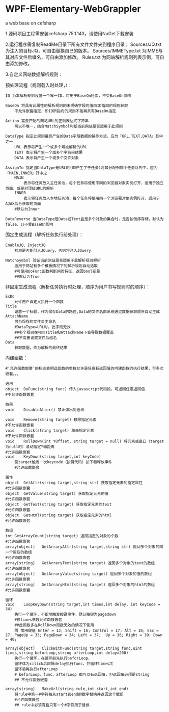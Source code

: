 # WPF-Elementary-WebGrappler
 a web base on cefsharp

1.源码项目工程需安装cefsharp 75.1.143，请使用NuGet下载安装


2.运行程序需复制ReadMe目录下所有文件文件夹到程序目录；
	Sources/JQ.txt 为注入的目标JQ，可自由替换自己的版本。
	Sources/IMMEType.txt 为IMME与其对应文件后缀名，可自由添加修改。
	Rules.txt 为网站解析规则列表示例，可自由添加修改。

3.自定义网站数据解析规则：

预处理流程（规则载入时处理，）：
	
	ID 为本解析规则设置一个唯一ID，可用于BaseOn检索，不受BaseOn影响
	
	BaseOn 将具有此属性的解析规则的未明确字段的值由ID指向的规则获取
		不允许嵌套指定，即ID所指向的规则不能再具有BaseOn指定
		
	Action 需要匹配的网站URL的正则表达式字符串
		可以不唯一，结合MatchSymbol判断当前网站是否适用于此规则
		
	DataType 指定此规则最终产生的Data字段数据的操作方式，应为『URL,TEXT,DATA』其中之一
		URL 表示将产生一个或多个可被解析的URL
		TEXT 表示将产生一个或多个字符串结果
		DATA 表示将产生一个或多个文件对象
		
	AssignTo 指定当DataType是URL时(即产生了子任务)将其分配到哪个任务队列中，应为『MAIN,INNER』其中之一
		MAIN 
			表示将任务放入主任务池，每个任务将使用不同的浏览器对象实例打开，适用于独立页面，或是对顶级URL的解析
		INNER 
			表示将任务放入本地任务池，每个任务将使用同一个浏览器对象实例打开，适用于AJAX后台获取的页面
		#默认为Inner
		
	DataReverse 当DataType是Data或Text且是多个对象的集合时，是否按倒序存储，默认为false，且不受BaseOn影响

固定生成流程（解析任务执行前处理）：

	EnableJQ、InjectJQ 
		检测是否能引入JQuery，否则将注入JQuery
		
	MatchSymbol 验证当前网站是否适用于此解析规则解析
		适用于网站有多个模板情况下的解析规则自动选取
		#可使用DoFunc函数判断网页特征，返回bool变量
		##默认为True
	
非固定生成流程（解析任务执行时处理，顺序为用户书写规则时的顺序）：

	ExDo 
		允许用户自定义执行一个函数
	Title 
		设置一个标题，作为保存Data的路径,Data的文件名由系统通过数据获取顺序自动生成
	AttachName
		可为保存的文件自主命名
		#DataType=URL时，此字段无效
		##多个规则在相同Title和AttachName下会导致数据覆盖
		##不需要设置文件后缀名
	Data
		获取数据，作为解析的最终结果
	
	
内建函数：

	#‘允许函数嵌套’的标志表明此函数的参数允许是任意有返回值的内建函数的执行结果，可多次嵌套。。。

	通用 
	object	DoFunc(string func) 传入javascript代码段，可返回任意返回值
	#不允许函数嵌套
	
	效果 
	void	DisableAlter() 禁止弹出对话框
	
	void	Remove(string target) 移除指定元素
	#不允许函数嵌套
	void	Click(string target) 单击指定元素
	#不允许函数嵌套
	void	RollDown(int YOffset, string target = null) 将元素或窗口（target为null时）滚动指定Y轴距离
	#允许函数嵌套
	void	KeyDown(string target,int keyCode)
		使target触发一次keycode（按键代码）按下和释放事件
		#允许函数嵌套
		
	属性 
	object	GetAttr(string target,string str) 获取指定元素的指定属性
	#允许函数嵌套
	object	GetValue(string target) 获取指定元素的值
	#允许函数嵌套
	object	GetText(string target) 获取指定元素的text
	#允许函数嵌套
	object	GetHtml(string target) 获取指定元素的html
	#允许函数嵌套
	
	数组 
	int	GetArrayCount(string target) 返回指定的对象的个数
	#允许函数嵌套
	array[object]	GetArraryAttr(string target,string str) 返回多个对象的同一个属性的数组
	#允许函数嵌套
	array[string]	GetArraryText(string target) 返回多个对象的text的数组
	#允许函数嵌套
	array[object]	GetArraryValue(string target) 返回多个对象的值的数组
	#允许函数嵌套
	array[string]	GetArraryHtml(string target) 返回多个对象的html的数组
	#允许函数嵌套
	
	循环 
	void	LoopKeyDown(string target,int times,int delay, int keyCode = 34)
		执行一个循环，不断地触发按键事件，默认按键为pagedown
		#仅times参数允许函数嵌套
		##此函数多在RollDown函数无效的情况下使用
		附 常用键值 Enter = 13; Shift = 16; Control = 17; Alt = 18; Esc = 27; PageUp = 33; PageDown = 34; Left = 37;  Up = 38; Right = 39; Down = 40;
		
	array[object]	ClickWithFunc(string target,string func,uint times,string beforLoop,string afterLoop,int delay=200)
		执行一个循环，在循环前先执行beforLoop，
		循环体为cilick后间隔delay执行func，并循环times次
		循环后再执行afterLoop
		# beforLoop、func、afterLoop 都可以有返回值，但返回值必须是string
		## 不允许函数嵌套

	array[string]	MakeUrl(string rule,int start,int end)
		将rule中第一#字符按从start到end的数字替换并返回这个数组
		#允许函数嵌套
		## rule中必须有且只有一个#字符用于替换